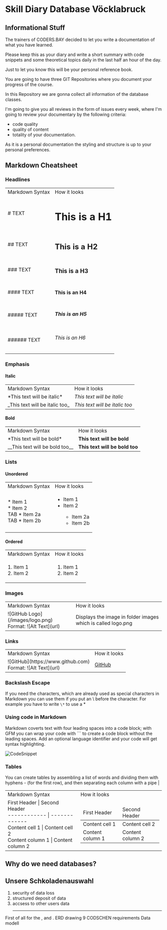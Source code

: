 # Skill Diary Database Vöcklabruck
## Informational Stuff
The trainers of CODERS.BAY decided to let you write a documentation of what you have learned. 

Please keep this as your diary and write a short summary with code snippets and some theoretical topics daily in the last half an hour of the day.

Just to let you know this will be your personal reference book. 

You are going to have three GIT Repositories where you document your progress of the course.

In this Repository we are gonna collect all information of the database classes. 

I'm going to give you all reviews in the form of issues every week, where I'm going to review your documentary by the following criteria:
- code quality
- quality of content 
- totality of your documentation.

As it is a personal documentation the styling and structure is up to your personal preferences.

## Markdown Cheatsheet
### Headlines

<table>
  <tr>
    <td> 
      Markdown Syntax 
    </td>
    <td>
      How it looks
    </td>
  </tr>
   <tr>
    <td> 
      # TEXT
    </td>
    <td>
      <h1> This is a H1 </h1>
    </td>
  </tr>
  <tr>
    <td> 
      ## TEXT
    </td>
    <td>
      <h2> This is a H2 </h2>
    </td>
  </tr>
  <tr>
    <td> 
      ### TEXT
    </td>
    <td>
      <h3> This is a H3 </h3>
    </td>
  </tr>
  <tr>
    <td> 
      #### TEXT
    </td>
    <td>
      <h4> This is an H4 </h4>
    </td>
  </tr>
  <tr>
    <td> 
      ##### TEXT
    </td>
    <td>
      <h5> This is an H5 </h5>
    </td>
  </tr>
  <tr>
    <td> 
      ###### TEXT
    </td>
    <td>
      <h6> This is an H6 </h6>
    </td>
  </tr>
</table>

### Emphasis
#### Italic
<table>
  <tr>
    <td> 
      Markdown Syntax 
    </td>
    <td>
      How it looks
    </td>
  </tr>
   <tr>
    <td> 
      *This text will be italic*
    </td>
    <td>
      <i> This text will be italic </i>
    </td>
  </tr>
  <tr>
    <td> 
       _This text will be italic too_
    </td>
    <td>
      <i> This text will be italic too</i>
    </td>
  </tr>
</table>

#### Bold
<table>
  <tr>
    <td> 
      Markdown Syntax 
    </td>
    <td>
      How it looks
    </td>
  </tr>
   <tr>
    <td> 
      *This text will be bold*
    </td>
    <td>
      <b> This text will be bold </b>
    </td>
  </tr>
  <tr>
    <td> 
       __This text will be bold too__
    </td>
    <td>
      <b> This text will be bold too</b>
    </td>
  </tr>
</table>

### Lists
#### Unordered
<table>
  <tr>
    <td> 
      Markdown Syntax 
    </td>
    <td>
      How it looks
    </td>
  </tr>
   <tr>
    <td> 
      * Item 1 <br/>
      * Item 2 <br/>
      TAB * Item 2a <br/>
      TAB * Item 2b <br/>
    </td>
    <td>
      <ul>
        <li>Item 1</li>
        <li>Item 2</li>
        <ul>
          <li>Item 2a</li>
          <li>Item 2b</li>
        </ul>
      </ul>
    </td>
  </tr>
</table>

#### Ordered

<table>
  <tr>
    <td> 
      Markdown Syntax 
    </td>
    <td>
      How it looks
    </td>
  </tr>
   <tr>
    <td> 
      1. Item 1 <br/>
      2. Item 2 <br/>
    </td>
    <td>
        <ol>
        <li>Item 1</li>
        <li>Item 2</li>
      </ol>
    </td>
  </tr>
</table>

### Images
<table>
  <tr>
    <td> 
      Markdown Syntax 
    </td>
    <td>
      How it looks
    </td>
  </tr>
   <tr>
    <td> 
      ![GitHub Logo](/images/logo.png)<br/>
      Format: ![Alt Text](url)
    </td>
    <td>
      Displays the image in folder images which is called logo.png
    </td>
  </tr>
</table>

### Links


<table>
  <tr>
    <td> 
      Markdown Syntax 
    </td>
    <td>
      How it looks
    </td>
  </tr>
   <tr>
    <td> 
      ![GitHub](https://www.github.com)<br/>
      Format: ![Alt Text](url)
    </td>
    <td>
      <a href = "https://www.github.com">GitHub</a>
    </td>
  </tr>
</table>

### Backslash Escape
If you need the characters, which are already used as special characters in Markdown you can use them if you put an \\ before the character. For example you have to write ```\*``` to use a \*

### Using code in Markdown
Markdown coverts text with four leading spaces into a code block; with GFM you can wrap your code with \`\`\` to create a code block without the leading spaces. Add an optional language identifier and your code will get syntax highlighting.



![CodeSnippet](/Codesnippet.png)

### Tables
You can create tables by assembling a list of words and dividing them with hyphens \- (for the first row), and then separating each column with a pipe \| 
<table>
  <tr>
    <td> 
      Markdown Syntax 
    </td>
    <td>
      How it looks
    </td>
  </tr>
   <tr>
    <td> 
      First Header | Second Header<br/>
      ------------ | ------------- <br/>
      Content cell 1 | Content cell 2 <br/>
      Content column 1 | Content column 2
    </td>
    <td>
      <table>
        <thead>
            <td> 
               First Header
            </td>
            <td>
              Second Header
            </td>
       </thead>
       <tbody>
         <tr>
          <td> 
            Content cell 1
          </td>
          <td>
            Content cell 2
          </td>
        </tr>
         <tr>
          <td> 
            Content column 1
          </td>
          <td>
            Content column 2
          </td>
        </tr>
       </tbody>  
      </table>
    </td>
  </tr>
</table>

<h2>Why do we need databases?</h2>
<article class="flex">
   <h2 class="item_full">Unsere Schkoladenauswahl</h2>
      <ol> 
        <li>security of data loss</li>
        <li>structured deposit of data</li>
        <li>accsess to other users data</li>
        <hr class="new">
      </ol>
</article>
<p>First of all for the ,  and . 
  ERD drawing
9 CODSCHEN requirements
Data modell
